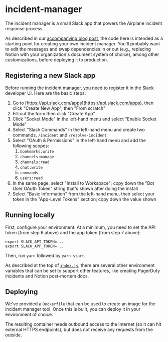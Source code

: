 # incident-manager

The incident manager is a small Slack app that powers the Airplane incident
response process.

As described in our [accompanying blog post](https://www.airplane.dev/blog),
the code here is intended as a starting point for creating your own incident manager.
You'll probably want to edit the messages and swap dependencies in or out
(e.g., replacing Notion with your organization's document system of choice), among other customizations, before deploying it to production.

## Registering a new Slack app

Before running the incident manager, you need to register it in the Slack developer UI.
Here are the basic steps:

1. Go to [https://api.slack.com/apps](https://api.slack.com/apps), then click
   "Create New App", then "From scratch"
2. Fill out the form then click "Create App"
3. Click "Socket Mode" in the left-hand menu and select "Enable Socket Mode"
4. Select "Slash Commands" in the left-hand menu and create two commands, `/incident`
   and `/resolve-incident`
5. Select "OAuth & Permissions" in the left-hand menu and add the following scopes:
   1. `bookmarks:write`
   2. `channels:manage`
   3. `channels:read`
   4. `chat:write`
   5. `commands`
   6. `users:read`
6. In the same page, select "Install to Workspace"; copy down the "Bot User OAuth Token"
   string that's shown after doing the install
7. Select "Basic Information" from the left-hand menu, then select your token in the
   "App-Level Tokens" section; copy down the value shown

## Running locally

First, configure your environment. At a minimum, you need to set the API token
(from step 6 above) and the app token (from step 7 above):

```
export SLACK_API_TOKEN=...
export SLACK_APP_TOKEN=...
```

Then, run `yarn` followed by `yarn start`.

As described at the top of [`index.js`](/incident-manager/index.js), there are
several other environment variables that can be set to support other features, like
creating PagerDuty incidents and Notion post-mortem docs.

## Deploying

We've provided a `Dockerfile` that can be used to create an image for the
incident manager tool. Once this is built, you can deploy it in your environment
of choice.

The resulting container needs outbound access to the Internet (so it can hit
external HTTPS endpoints), but does not receive any requests from the outside.
